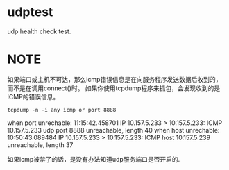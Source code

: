 # udptest
udp health check test.

# NOTE
如果端口或主机不可达，那么icmp错误信息是在向服务程序发送数据后收到的，而不是在调用connect()时。
如果你使用tcpdump程序来抓包，会发现收到的是ICMP的错误信息。
```
tcpdump -n -i any icmp or port 8888
```
when port unrechable:
11:15:42.458701 IP 10.157.5.233 > 10.157.5.233: ICMP 10.157.5.233 udp port 8888 unreachable, length 40 
when host unrechable:
10:50:43.089484 IP 10.157.5.233 > 10.157.5.233: ICMP host 10.157.5.239 unreachable, length 37

如果icmp被禁了的话，是没有办法知道udp服务端口是否开启的.
